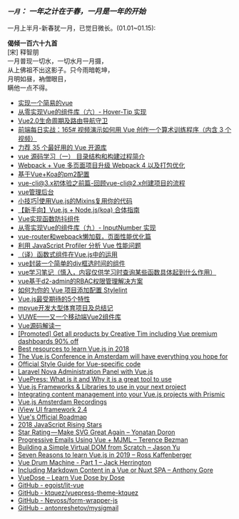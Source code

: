 
### *`一月`： 一年之计在于春，一月是一年的开始* 

一月上半月-新春犹一月，已觉日微长。(01.01~01.15):

__偈倾一百六十九首__  
[宋] 释智朋  
一月普现一切水，一切水月一月摄，  
从上佛祖不出这影子。只今雨暗乾坤，  
月明如昼，衲僧眼目，    
瞒他一点不得。   

* [实现一个简易的vue](https://segmentfault.com/a/1190000017522003)  
* [从零实现Vue的组件库（六）- Hover-Tip 实现](https://juejin.im/post/5c249e396fb9a049b506dfc6)  
* [Vue2.0生命周期及路由导航守卫](https://segmentfault.com/a/1190000017522764)  
* [前端每日实战：165# 视频演示如何用 Vue 创作一个算术训练程序（内含 3 个视频）](https://segmentfault.com/a/1190000017539885)  
* [力荐 35 个最好用的 Vue 开源库](https://www.infoq.cn/article/04b2Z4HmV4xshXJ*bSFO)  
* [vue 源码学习（一） 目录结构和构建过程简介](https://juejin.im/post/5c25e0ff6fb9a049ea39058d)  
* [Webpack + Vue 多页面项目升级 Webpack 4 以及打包优化](https://segmentfault.com/a/1190000017569409)  
* [基于Vue+Koa的pm2配置](http://www.bugs.cc/2017/11/07/Koa-pm2-configuration/)  
* [vue-cli@3.x初体验之前篇-回顾vue-cli@2.x创建项目的流程](http://www.cnblogs.com/hezhi/p/10205754.html)  
* [vue管理后台](https://segmentfault.com/a/1190000017718489)  
* [小技巧|使用Vue.js的Mixins复用你的代码](https://segmentfault.com/a/1190000017716554)  
* [【新手向】Vue.js + Node.js(koa) 合体指南](https://juejin.im/post/5c2cc80bf265da6169175962)  
* [Vue实现函数防抖组件](https://juejin.im/post/5c2dc7a9e51d4573c8491e77)  
* [从零实现Vue的组件库（九）- InputNumber 实现](https://juejin.im/post/5c2d9a49f265da6169175ae7)  
* [vue-router和webpack懒加载，页面性能优化篇](https://segmentfault.com/a/1190000017766798)  
* [利用 JavaScript Profiler 分析 Vue 性能问题](https://juejin.im/post/5c2ebae16fb9a049be5d9e49)  
* [（译）函数式组件在Vue.js中的运用](https://juejin.im/post/5c2d7030f265da613a54236f)  
* [vue封装一个简单的div框选时间的组件](https://www.haorooms.com/post/vue_timedivselect)  
* [vue学习笔记（慎入，内容仅供学习时查询某些函数具体起到什么作用）](https://segmentfault.com/a/1190000017783903)  
* [vue基于d2-admin的RBAC权限管理解决方案](https://segmentfault.com/a/1190000017782154)  
* [如何为你的 Vue 项目添加配置 Stylelint](http://www.cnblogs.com/BlackStorm/p/add-stylelint-to-your-vue-project.html)  
* [Vue.js最受期待的5个特性](http://dopro.io/5-most-requested-features-for-vue-js-in-2018.html)  
* [mpvue开发大型体育项目及总结记](https://juejin.im/post/5c2d8073e51d455405559941)  
* [VUWE——又一个移动端Vue2组件库](https://juejin.im/post/5c34a8f9e51d4551cb34572b)  
* [Vue源码解读一](https://segmentfault.com/a/1190000017815405)  
* [[Promoted] Get all products by Creative Tim including Vue premium dashboards 90% off](https://vuejsfeed.com/blog/promoted-get-all-products-by-creative-tim-including-vue-premium-dashboards-90-off)  
* [Best resources to learn Vue.js in 2018](https://vuejsfeed.com/blog/best-resources-to-learn-vue-js-in-2018)  
* [The Vue.js Conference in Amsterdam will have everything you hope for](https://vuejsfeed.com/blog/the-vue-js-conference-in-amsterdam-will-have-everything-you-hope-for)  
* [Official Style Guide for Vue-specific code](https://vuejsfeed.com/blog/official-style-guide-for-vue-specific-code)  
* [Laravel Nova Administration Panel with Vue.js](https://vuejsfeed.com/blog/laravel-nova-administration-panel-with-vue-js)  
* [VuePress: What is it and Why it is a great tool to use](https://vuejsfeed.com/blog/vuepress-what-is-it-and-why-it-is-a-great-tool-to-use)  
* [Vue.js Frameworks & Libraries to use in your next project](https://vuejsfeed.com/blog/vue-js-frameworks-libraries-to-use-in-your-next-project)  
* [ Integrating content management into your Vue.js projects with Prismic](https://vuejsfeed.com/blog/integrating-content-management-into-your-vue-js-projects-with-prismic-cms)  
* [Vue.js Amsterdam Recordings](https://vuejsfeed.com/blog/vue-js-amsterdam-recordings)  
* [iView UI framework 2.4](https://vuejsfeed.com/blog/iview-ui-framework-2-4)  
* [Vue's Official Roadmap](https://github.com/vuejs/vue/projects/6)  
* [2018 JavaScript Rising Stars](https://risingstars.js.org/2018/en/)  
* [Star Rating — Make SVG Great Again – Yonatan Doron](https://medium.com/@yonatandoron/star-rating-make-svg-great-again-d4ce4731347e)  
* [Progressive Emails Using Vue + MJML – Terence Bezman](https://medium.com/@terencebezman/progressive-emails-using-vue-mjml-947c7764abd3)  
* [Building a Simple Virtual DOM from Scratch – Jason Yu](https://dev.to/ycmjason/building-a-simple-virtual-dom-from-scratch-3d05)  
* [Seven Reasons to learn Vue.js in 2019 – Ross Kaffenberger](https://medium.com/vue-curious/seven-reasons-to-learn-vue-js-in-2019-fd38c98a4a63)  
* [Vue Drum Machine - Part 1 – Jack Herrington](https://www.youtube.com/watch)  
* [Including Markdown Content in a Vue or Nuxt SPA – Anthony Gore](https://vuejsdevelopers.com/2018/12/31/vue-nuxt-spa-markdown/)  
* [VueDose – Learn Vue Dose by Dose](https://vuedose.tips/)  
* [GitHub - egoist/lit-vue](https://github.com/egoist/lit-vue/)  
* [GitHub - ktquez/vuepress-theme-ktquez](https://github.com/ktquez/vuepress-theme-ktquez)  
* [GitHub - Nevoss/form-wrapper-js](https://github.com/Nevoss/form-wrapper-js)  
* [GitHub - antonreshetov/mysigmail](https://github.com/antonreshetov/mysigmail)  
